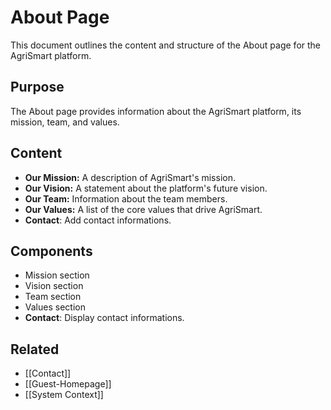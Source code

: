 # About Page

This document outlines the content and structure of the About page for the AgriSmart platform.

## Purpose

The About page provides information about the AgriSmart platform, its mission, team, and values.

## Content

*   **Our Mission:** A description of AgriSmart's mission.
*   **Our Vision:** A statement about the platform's future vision.
*   **Our Team:** Information about the team members.
*   **Our Values:** A list of the core values that drive AgriSmart.
* **Contact**: Add contact informations.

## Components

*   Mission section
*   Vision section
*   Team section
*   Values section
* **Contact**: Display contact informations.

## Related

*   [[Contact]]
* [[Guest-Homepage]]
* [[System Context]]
